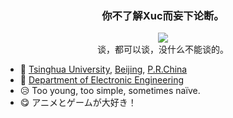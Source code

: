<h3 align = "center"><span lang="zh-cn">你不了解Xuc而妄下论断。</span></h3>

<div align="center"> <img src="https://metrics.lecoq.io/Panxuc?template=classic&config.timezone=Asia%2FShanghai"> </div>

<div align="center"><span lang="zh-cn">谈，都可以谈，没什么不能谈的。</span></div>
  
- 🔭 <span lang="en"><a href="https://www.tsinghua.edu.cn/">Tsinghua University</a>, <a href="http://www.beijing.gov.cn/">Beijing</a>, <a href="https://www.gov.cn/">P.R.China</a></span>
- 🌱 <span lang="en"><a href="https://www.ee.tsinghua.edu.cn/">Department of Electronic Engineering</a></span>
- 😥 <span lang="en">Too young, too simple, sometimes naïve.</span>
- 😋 <span lang="ja">アニメとゲームが大好き！</span>
